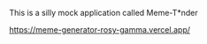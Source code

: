 This is a silly mock application called Meme-T\*nder

https://meme-generator-rosy-gamma.vercel.app/
